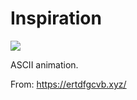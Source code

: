 # Inspiration

![](https://db-feed.s3.amazonaws.com/legacy/Screen_Shot_2018_01_09_at_12_27_10_PM-1515518882810.png)

ASCII animation.

From: https://ertdfgcvb.xyz/